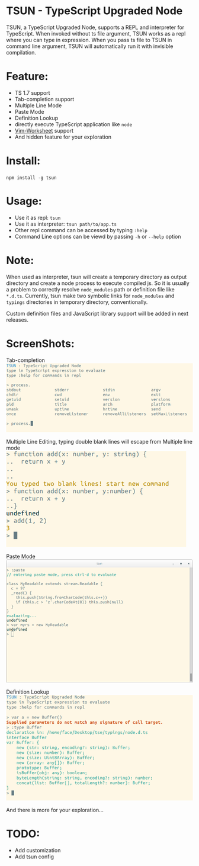 # TSUN - TypeScript Upgraded Node

TSUN, a TypeScript Upgraded Node, supports a REPL and interpreter for TypeScript.
When invoked without ts file argument, TSUN works as a repl where you can type in expression.
When you pass ts file to TSUN in command line argument, TSUN will automatically run it with invisible compilation.

Feature:
===
* TS 1.7 support
* Tab-completion support
* Multiple Line Mode
* Paste Mode
* Definition Lookup
* directly execute TypeScript application like `node`
* [Vim-Worksheet](https://github.com/HerringtonDarkholme/vim-worksheet) support
* And hidden feature for your exploration

Install:
===
`npm install -g tsun`

Usage:
====
* Use it as repl: `tsun`
* Use it as interpreter: `tsun path/to/app.ts`
* Other repl command can be accessed by typing `:help`
* Command Line options can be viewd by passing `-h` or `--help` option

Note:
===
When used as interpreter, tsun will create a temporary directory as output directory and create a node process to execute compiled js.
So it is usually a problem to correctly resolve `node_modules` path or definition file like `*.d.ts`.
Currently, tsun make two symbolic links for `node_modules` and `typings` directories in temporary directory, conventionally.

Custom definition files and JavaScript library support will be added in next releases.

ScreenShots:
===

Tab-completion
![Tab Completion](https://raw.githubusercontent.com/HerringtonDarkholme/typescript-repl/master/screenshot/completion.png)

Multiple Line Editing, typing double blank lines will escape from Multiple line mode
![Multiple Line Editing](https://raw.githubusercontent.com/HerringtonDarkholme/typescript-repl/master/screenshot/block.png)

Paste Mode
![Paste Mode](https://raw.githubusercontent.com/HerringtonDarkholme/typescript-repl/master/screenshot/paste.png)

Definition Lookup
![Definition Lookup](https://raw.githubusercontent.com/HerringtonDarkholme/typescript-repl/master/screenshot/type.png)

And there is more for your exploration...

TODO:
===
* Add customization
* Add tsun config
